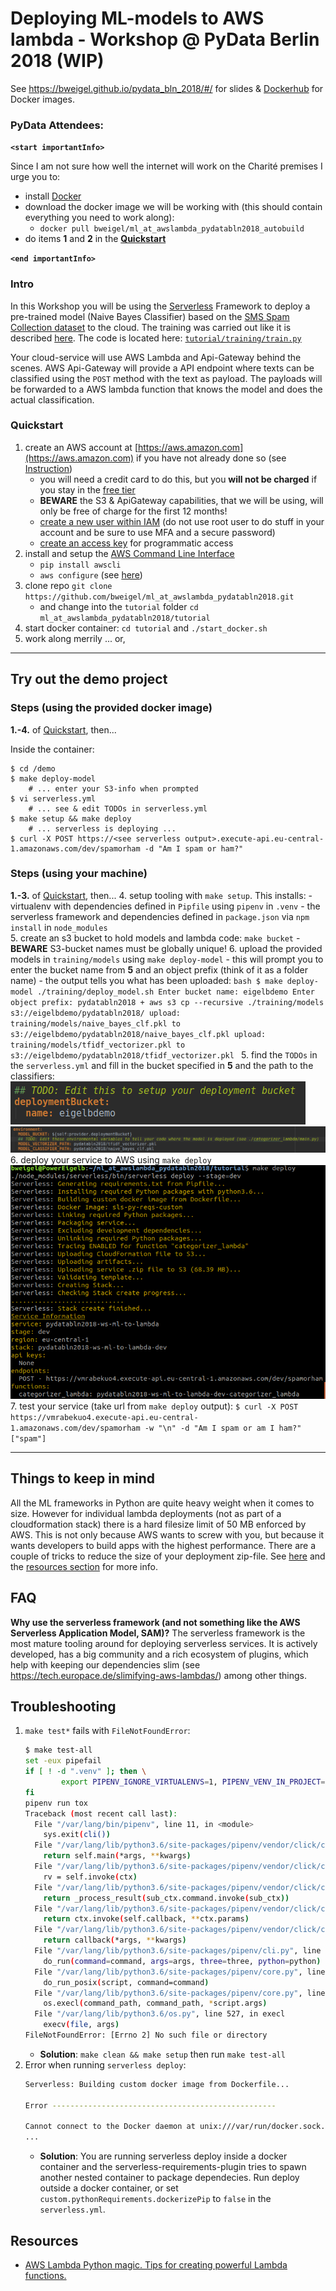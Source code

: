 # Deploying ML-models to AWS lambda - Workshop @ PyData Berlin 2018 (WIP)

See https://bweigel.github.io/pydata_bln_2018/#/ for slides & [Dockerhub](https://hub.docker.com/r/bweigel/ml_at_awslambda_pydatabln2018_autobuild/) for Docker images.

### PyData Attendees:

**`<start importantInfo>`**

Since I am not sure how well the internet will work on the Charité premises I urge you to:
- install [Docker](https://www.docker.com/community-edition)
- download the docker image we will be working with (this should contain everything you need to work along):
    - `docker pull bweigel/ml_at_awslambda_pydatabln2018_autobuild`
- do items **1** and **2** in the **[Quickstart](https://github.com/bweigel/ml_at_awslambda_pydatabln2018#quickstart)**

**`<end importantInfo>`**

### Intro

In this Workshop you will be using the [Serverless] Framework to deploy a pre-trained model (Naive Bayes Classifier) 
based on the [SMS Spam Collection dataset](https://www.kaggle.com/uciml/sms-spam-collection-dataset/version/1) to the cloud.
The training was carried out like it is described [here](https://www.kaggle.com/mzsrtgzr2/naive-bayes-classifier-spam-ham).
The code is located here: [`tutorial/training/train.py`](tutorial/training/train.py)

Your cloud-service will use AWS Lambda and Api-Gateway behind the scenes.
AWS Api-Gateway will provide a API endpoint where texts can be classified using the `POST` method with the text as payload.
The payloads will be forwarded to a AWS lambda function that knows the model and does the actual classification. 


### Quickstart

1. create an AWS account at [https://aws.amazon.com](https://aws.amazon.com) if you have not already done so (see [Instruction](https://aws.amazon.com/premiumsupport/knowledge-center/create-and-activate-aws-account/))
    - you will need a credit card to do this, but you __will not be charged__ if you stay in the [free tier](https://aws.amazon.com/free/)
    - **BEWARE** the S3 & ApiGateway capabilities, that we will be using, will only be free of charge for the first 12 months!
    - [create a new user within IAM](https://docs.aws.amazon.com/IAM/latest/UserGuide/id_users_create.html) (do not use root user to do stuff in your account and be sure to use MFA and a secure password)
    - [create an access key](https://docs.aws.amazon.com/IAM/latest/UserGuide/id_credentials_access-keys.html#Using_CreateAccessKey) for programmatic access
2. install and setup the [AWS Command Line Interface](https://aws.amazon.com/cli/)
    - `pip install awscli`
    - `aws configure` (see [here](https://docs.aws.amazon.com/cli/latest/userguide/cli-chap-getting-started.html))
3. clone repo `git clone https://github.com/bweigel/ml_at_awslambda_pydatabln2018.git` 
    - and change into the `tutorial` folder `cd ml_at_awslambda_pydatabln2018/tutorial`
4. start docker container: `cd tutorial` and `./start_docker.sh`
5. work along merrily ... or,    


----------------------------------------------------------------------------------------------------

## Try out the demo project

### Steps (using the provided docker image)

**1.-4.** of [Quickstart](https://github.com/bweigel/ml_at_awslambda_pydatabln2018#quickstart), then...

Inside the container:
```
$ cd /demo
$ make deploy-model
    # ... enter your S3-info when prompted
$ vi serverless.yml
    # ... see & edit TODOs in serverless.yml
$ make setup && make deploy
    # ... serverless is deploying ...
$ curl -X POST https://<see serverless output>.execute-api.eu-central-1.amazonaws.com/dev/spamorham -d "Am I spam or ham?"
```
### Steps (using your machine)
 
**1.-3.** of [Quickstart](https://github.com/bweigel/ml_at_awslambda_pydatabln2018#quickstart), then...
4. setup tooling with `make setup`. This installs:
    - virtualenv with dependencies defined in `Pipfile` using `pipenv` in `.venv`
    - the serverless framework and dependencies defined in `package.json` via `npm install` in `node_modules`    
5. create an s3 bucket to hold models and lambda code: `make bucket`
    - **BEWARE** S3-bucket names must be globally unique!
6. upload the provided models in `training/models` using `make deploy-model`
    - this will prompt you to enter the bucket name from **5** and an object prefix (think of it as a folder name)
    - the output tells you what has been uploaded:
        ```bash
        $ make deploy-model
        ./training/deploy_model.sh
        Enter bucket name: eigelbdemo
        Enter object prefix: pydatabln2018
        + aws s3 cp --recursive ./training/models s3://eigelbdemo/pydatabln2018/
        upload: training/models/naive_bayes_clf.pkl to s3://eigelbdemo/pydatabln2018/naive_bayes_clf.pkl
        upload: training/models/tfidf_vectorizer.pkl to s3://eigelbdemo/pydatabln2018/tfidf_vectorizer.pkl
        ```
5. find the `TODOs` in the `serverless.yml` and fill in the bucket specified in **5** and the path to the classifiers:
    ![](./resources/serverless_todo1.png)
    ![](./resources/serverless_todo2.png)
6. deploy your service to AWS using `make deploy`
    ![](./resources/serverless_deployment.png)
7. test your service (take url from `make deploy` output):
     ```
     $ curl -X POST https://vmrabekuo4.execute-api.eu-central-1.amazonaws.com/dev/spamorham -w "\n" -d "Am I spam or am I ham?" 
    ["spam"]
    ```

-------------------------------------------------------------------------------

## Things to keep in mind

All the ML frameworks in Python are quite heavy weight when it comes to size. However for individual lambda deployments 
(not as part of a cloudformation stack) there is a hard filesize limit of 50 MB enforced by AWS. This is not only because AWS 
wants to screw with you, but because it wants developers to build apps with the highest performance.
There are a couple of tricks to reduce the size of your deployment zip-file. See [here](https://tech.europace.de/slimifying-aws-lambdas/) and the [resources section](https://github.com/bweigel/ml_at_awslambda_pydatabln2018#resources) for more info.

## FAQ

**Why use the serverless framework (and not something like the AWS Serverless Application Model, SAM)?**
The serverless framework is the most mature tooling around for deploying serverless services. It is actively developed, 
has a big community and a rich ecosystem of plugins, which help with keeping our dependencies slim (see https://tech.europace.de/slimifying-aws-lambdas/) among other things.


## Troubleshooting

1. `make test*` fails with `FileNotFoundError`:
    ```bash
    $ make test-all
    set -eux pipefail
    if [ ! -d ".venv" ]; then \
            export PIPENV_IGNORE_VIRTUALENVS=1, PIPENV_VENV_IN_PROJECT=1 && pipenv lock && pipenv sync --dev; \
    fi
    pipenv run tox
    Traceback (most recent call last):
      File "/var/lang/bin/pipenv", line 11, in <module>
        sys.exit(cli())
      File "/var/lang/lib/python3.6/site-packages/pipenv/vendor/click/core.py", line 722, in __call__
        return self.main(*args, **kwargs)
      File "/var/lang/lib/python3.6/site-packages/pipenv/vendor/click/core.py", line 697, in main
        rv = self.invoke(ctx)
      File "/var/lang/lib/python3.6/site-packages/pipenv/vendor/click/core.py", line 1066, in invoke
        return _process_result(sub_ctx.command.invoke(sub_ctx))
      File "/var/lang/lib/python3.6/site-packages/pipenv/vendor/click/core.py", line 895, in invoke
        return ctx.invoke(self.callback, **ctx.params)
      File "/var/lang/lib/python3.6/site-packages/pipenv/vendor/click/core.py", line 535, in invoke
        return callback(*args, **kwargs)
      File "/var/lang/lib/python3.6/site-packages/pipenv/cli.py", line 637, in run
        do_run(command=command, args=args, three=three, python=python)
      File "/var/lang/lib/python3.6/site-packages/pipenv/core.py", line 2305, in do_run
        do_run_posix(script, command=command)
      File "/var/lang/lib/python3.6/site-packages/pipenv/core.py", line 2285, in do_run_posix
        os.execl(command_path, command_path, *script.args)
      File "/var/lang/lib/python3.6/os.py", line 527, in execl
        execv(file, args)
    FileNotFoundError: [Errno 2] No such file or directory
    ```
    - **Solution**: `make clean && make setup` then run `make test-all`
2. Error when running `serverless deploy`: 
    ```bash
    Serverless: Building custom docker image from Dockerfile...
    
    Error --------------------------------------------------
    
    Cannot connect to the Docker daemon at unix:///var/run/docker.sock. Is the docker daemon running?
    ...

    ```
    - **Solution**: You are running serverless deploy inside a docker container and the serverless-requirements-plugin
    tries to spawn another nested container to package dependecies.
    Run deploy outside a docker container, or set `custom.pythonRequirements.dockerizePip` to `false` in the `serverless.yml`.    

## Resources

- [AWS Lambda Python magic. Tips for creating powerful Lambda functions.][1] 

[1]: https://blog.mapbox.com/aws-lambda-python-magic-e0f6a407ffc6
[Serverless]: https://serverless.com/framework/